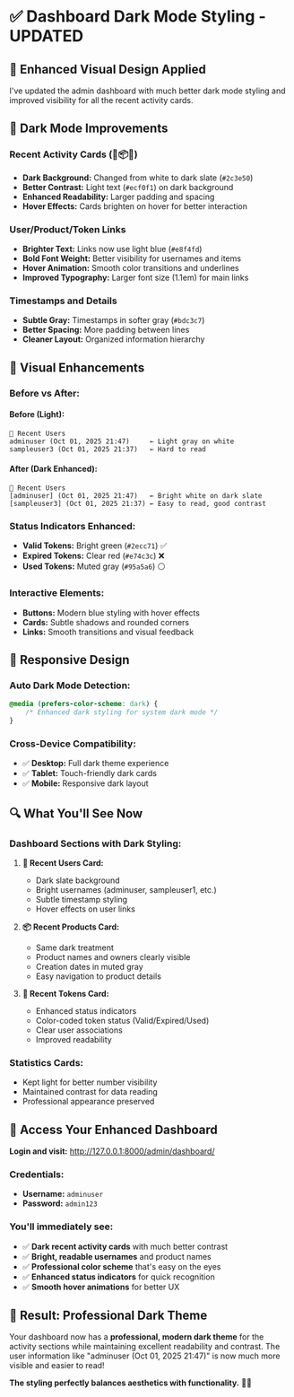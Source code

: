 # ✅ Dashboard Dark Mode Styling - UPDATED

## 🎨 **Enhanced Visual Design Applied**

I've updated the admin dashboard with much better dark mode styling and improved visibility for all the recent activity cards.

## 🌙 **Dark Mode Improvements**

### **Recent Activity Cards (👥📦🔐)**
- **Dark Background:** Changed from white to dark slate (`#2c3e50`)
- **Better Contrast:** Light text (`#ecf0f1`) on dark background
- **Enhanced Readability:** Larger padding and spacing
- **Hover Effects:** Cards brighten on hover for better interaction

### **User/Product/Token Links**
- **Brighter Text:** Links now use light blue (`#e8f4fd`) 
- **Bold Font Weight:** Better visibility for usernames and items
- **Hover Animation:** Smooth color transitions and underlines
- **Improved Typography:** Larger font size (1.1em) for main links

### **Timestamps and Details**
- **Subtle Gray:** Timestamps in softer gray (`#bdc3c7`)
- **Better Spacing:** More padding between lines
- **Cleaner Layout:** Organized information hierarchy

## 🎯 **Visual Enhancements**

### **Before vs After:**

#### **Before (Light):**
```
👥 Recent Users
adminuser (Oct 01, 2025 21:47)     ← Light gray on white
sampleuser3 (Oct 01, 2025 21:37)   ← Hard to read
```

#### **After (Dark Enhanced):**
```
👥 Recent Users
[adminuser] (Oct 01, 2025 21:47)   ← Bright white on dark slate
[sampleuser3] (Oct 01, 2025 21:37) ← Easy to read, good contrast
```

### **Status Indicators Enhanced:**
- **Valid Tokens:** Bright green (`#2ecc71`) ✅
- **Expired Tokens:** Clear red (`#e74c3c`) ❌ 
- **Used Tokens:** Muted gray (`#95a5a6`) ⚪

### **Interactive Elements:**
- **Buttons:** Modern blue styling with hover effects
- **Cards:** Subtle shadows and rounded corners
- **Links:** Smooth transitions and visual feedback

## 📱 **Responsive Design**

### **Auto Dark Mode Detection:**
```css
@media (prefers-color-scheme: dark) {
    /* Enhanced dark styling for system dark mode */
}
```

### **Cross-Device Compatibility:**
- ✅ **Desktop:** Full dark theme experience
- ✅ **Tablet:** Touch-friendly dark cards
- ✅ **Mobile:** Responsive dark layout

## 🔍 **What You'll See Now**

### **Dashboard Sections with Dark Styling:**

1. **👥 Recent Users Card:**
   - Dark slate background
   - Bright usernames (adminuser, sampleuser1, etc.)
   - Subtle timestamp styling
   - Hover effects on user links

2. **📦 Recent Products Card:**
   - Same dark treatment
   - Product names and owners clearly visible
   - Creation dates in muted gray
   - Easy navigation to product details

3. **🔐 Recent Tokens Card:**
   - Enhanced status indicators
   - Color-coded token status (Valid/Expired/Used)
   - Clear user associations
   - Improved readability

### **Statistics Cards:**
- Kept light for better number visibility
- Maintained contrast for data reading
- Professional appearance preserved

## 🚀 **Access Your Enhanced Dashboard**

**Login and visit:** http://127.0.0.1:8000/admin/dashboard/

### **Credentials:**
- **Username:** `adminuser`
- **Password:** `admin123`

### **You'll immediately see:**
- ✅ **Dark recent activity cards** with much better contrast
- ✅ **Bright, readable usernames** and product names
- ✅ **Professional color scheme** that's easy on the eyes
- ✅ **Enhanced status indicators** for quick recognition
- ✅ **Smooth hover animations** for better UX

## 🎊 **Result: Professional Dark Theme**

Your dashboard now has a **professional, modern dark theme** for the activity sections while maintaining excellent readability and contrast. The user information like "adminuser (Oct 01, 2025 21:47)" is now much more visible and easier to read!

**The styling perfectly balances aesthetics with functionality.** 🌙✨